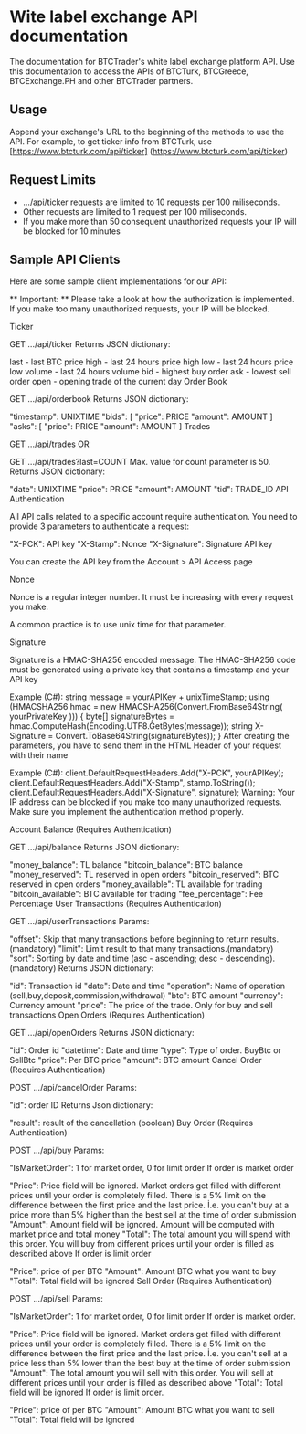 # Wite label exchange API documentation
The documentation for BTCTrader's white label exchange platform API. Use this documentation to access the APIs of BTCTurk, BTCGreece, BTCExchange.PH and other BTCTrader partners.

## Usage
Append your exchange's URL to the beginning of the methods to use the API. For example, to get ticker info from BTCTurk, use [https://www.btcturk.com/api/ticker] (https://www.btcturk.com/api/ticker)

## Request Limits

* .../api/ticker requests are limited to 10 requests per 100 miliseconds.
* Other requests are limited to 1 request per 100 miliseconds.
* If you make more than 50 consequent unauthorized requests your IP will be blocked for 10 minutes

## Sample API Clients

Here are some sample client implementations for our API: 

** Important: ** Please take a look at how the authorization is implemented. If you make too many unauthorized requests, your IP will be blocked.

Ticker

 GET .../api/ticker 
Returns JSON dictionary:

last - last BTC price
high - last 24 hours price high
low - last 24 hours price low
volume - last 24 hours volume
bid - highest buy order
ask - lowest sell order
open - opening trade of the current day
Order Book

 GET .../api/orderbook 
Returns JSON dictionary:

"timestamp": UNIXTIME
"bids": [
"price": PRICE
"amount": AMOUNT
]
"asks": [
"price": PRICE
"amount": AMOUNT
]
Trades

 GET .../api/trades 
OR

 GET .../api/trades?last=COUNT
Max. value for count parameter is 50. Returns JSON dictionary:

"date": UNIXTIME
"price": PRICE
"amount": AMOUNT
"tid": TRADE_ID
API Authentication

All API calls related to a specific account require authentication. You need to provide 3 parameters to authenticate a request:

"X-PCK": API key
"X-Stamp": Nonce
"X-Signature": Signature
API key

You can create the API key from the Account > API Access page

Nonce

Nonce is a regular integer number. It must be increasing with every request you make.

A common practice is to use unix time for that parameter.

Signature

Signature is a HMAC-SHA256 encoded message. The HMAC-SHA256 code must be generated using a private key that contains a timestamp and your API key

Example (C#):
string message = yourAPIKey + unixTimeStamp;
using (HMACSHA256 hmac = new HMACSHA256(Convert.FromBase64String( yourPrivateKey )))
{
byte[] signatureBytes = hmac.ComputeHash(Encoding.UTF8.GetBytes(message));
string X-Signature = Convert.ToBase64String(signatureBytes));
}
After creating the parameters, you have to send them in the HTML Header of your request with their name

Example (C#):
client.DefaultRequestHeaders.Add("X-PCK", yourAPIKey);
client.DefaultRequestHeaders.Add("X-Stamp", stamp.ToString());
client.DefaultRequestHeaders.Add("X-Signature", signature);
Warning: Your IP address can be blocked if you make too many unauthorized requests. Make sure you implement the authentication method properly.

Account Balance (Requires Authentication)

 GET .../api/balance 
Returns JSON dictionary:

"money_balance": TL balance
"bitcoin_balance": BTC balance
"money_reserved": TL reserved in open orders
"bitcoin_reserved": BTC reserved in open orders
"money_available": TL available for trading
"bitcoin_available": BTC available for trading
"fee_percentage": Fee Percentage
User Transactions (Requires Authentication)

 GET .../api/userTransactions 
Params:

"offset": Skip that many transactions before beginning to return results.(mandatory)
"limit": Limit result to that many transactions.(mandatory)
"sort": Sorting by date and time (asc - ascending; desc - descending).(mandatory)
Returns JSON dictionary:

"id": Transaction id
"date": Date and time
"operation": Name of operation (sell,buy,deposit,commission,withdrawal)
"btc": BTC amount
"currency": Currency amount
"price": The price of the trade. Only for buy and sell transactions
Open Orders (Requires Authentication)

 GET .../api/openOrders 
Returns JSON dictionary:

"id": Order id
"datetime": Date and time
"type": Type of order. BuyBtc or SellBtc
"price": Per BTC price
"amount": BTC amount
Cancel Order (Requires Authentication)

 POST .../api/cancelOrder 
Params:

"id": order ID
Returns Json dictionary:

"result": result of the cancellation (boolean)
Buy Order (Requires Authentication)

 POST .../api/buy 
Params:

"IsMarketOrder": 1 for market order, 0 for limit order
If order is market order

"Price": Price field will be ignored. Market orders get filled with different prices until your order is completely filled. There is a 5% limit on the difference between the first price and the last price. İ.e. you can't buy at a price more than 5% higher than the best sell at the time of order submission
"Amount": Amount field will be ignored. Amount will be computed with market price and total money
"Total": The total amount you will spend with this order. You will buy from different prices until your order is filled as described above
If order is limit order

"Price": price of per BTC
"Amount": Amount BTC what you want to buy
"Total": Total field will be ignored
Sell Order (Requires Authentication)

 POST .../api/sell 
Params:

"IsMarketOrder": 1 for market order, 0 for limit order
If order is market order.

"Price": Price field will be ignored. Market orders get filled with different prices until your order is completely filled. There is a 5% limit on the difference between the first price and the last price. İ.e. you can't sell at a price less than 5% lower than the best buy at the time of order submission
"Amount": The total amount you will sell with this order. You will sell at different prices until your order is filled as described above
"Total": Total field will be ignored
If order is limit order.

"Price": price of per BTC
"Amount": Amount BTC what you want to sell
"Total": Total field will be ignored
